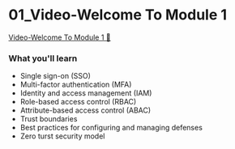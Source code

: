 # 01_Video-Welcome To Module 1

[Video-Welcome To Module 1 🔗](https://www.coursera.org/learn/cloud-security-risks-identify-and-protect-against-threats/lecture/6zoE4/welcome-to-module-1)

### What you'll learn

- Single sign-on (SSO)
- Multi-factor authentication (MFA)
- Identity and access management (IAM)
- Role-based access control (RBAC)
- Attribute-based access control (ABAC)
- Trust boundaries
- Best practices for configuring and managing defenses
- Zero turst security model
